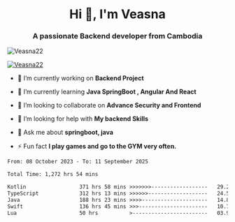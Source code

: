 <h1 align="center">Hi 👋, I'm Veasna</h1>
<h3 align="center">A passionate Backend developer from Cambodia</h3>

<p align="left"> <img src="https://komarev.com/ghpvc/?username=Veasna22&label=Profile%20views&color=0e75b6&style=flat" alt="Veasna22" /> </p>

<p align="left"> <a href="https://github.com/ryo-ma/github-profile-trophy"><img src="https://github-profile-trophy.vercel.app/?username=veasna22&theme=dracula" alt="Veasna22" /></a> </p>

- 🔭 I’m currently working on **Backend Project**

- 🌱 I’m currently learning **Java SpringBoot , Angular And React**

- 👯 I’m looking to collaborate on **Advance Security and Frontend**

- 🤝 I’m looking for help with **My backend Skills**

- 💬 Ask me about **springboot, java**

- ⚡ Fun fact **I play games and go to the GYM very often.**

<!--START_SECTION:waka-->

```txt
From: 08 October 2023 - To: 11 September 2025

Total Time: 1,272 hrs 54 mins

Kotlin                 371 hrs 58 mins >>>>>>>------------------   29.22 %
TypeScript             312 hrs 13 mins >>>>>>-------------------   24.53 %
Java                   188 hrs 23 mins >>>>---------------------   14.80 %
Swift                  136 hrs 45 mins >>>----------------------   10.74 %
Lua                    50 hrs          >------------------------   03.93 %
```

<!--END_SECTION:waka-->
